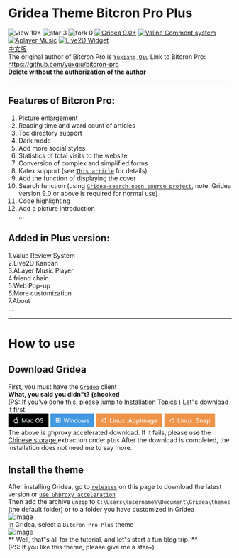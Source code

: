 ﻿# Gridea Theme Bitcron Pro Plus
![view 10+](https://img.shields.io/badge/view-10+-green.svg)
![star 3](https://img.shields.io/badge/star-3-yellowgreen.svg)
![fork 0](https://img.shields.io/badge/fork-0-grey.svg)
[![ Gridea 9.0+ ](https://img.shields.io/badge/Gridea-9.0+-yellow.svg)](https://gridea.dev "Gridea")
[![Valine Comment system](https://img.shields.io/badge/Valine-Comment%20system-blue.svg)](https://valine.js.org/ "Valine")
[![Aplayer Music](https://img.shields.io/badge/Aplayer-Music-lightyellow.svg)](https://aplayer.js.org/ "Aplayer")
[![Live2D Widget](https://img.shields.io/badge/Live2D-Widget-orange.svg)](https://github.com/stevenjoezhang/live2d-widget "Live2D-widget")
<br>
[中文版](./README.md)<br>
The original author of Bitcron Pro is [ `Yuxiang Qiu`](https://github.com/yuxqiu) Link to Bitcron Pro: <https://github.com/yuxqiu/bitcron-pro>
<br>
**Delete without the authorization of the author**
<br>
***
## Features of Bitcron Pro:
1. Picture enlargement<br>
2. Reading time and word count of articles<br>
3. Toc directory support<br>
4. Dark mode<br>
5. Add more social styles<br>
6. Statistics of total visits to the website<br>
7. Conversion of complex and simplified forms<br>
8. Katex support (see [`This article`](https://blog.blinkstar.cn/post/katex/) for details)<br>
9. Add the function of displaying the cover<br>
10. Search function (using [ `Gridea-search open source project`](https://github.com/tangkaichuan/gridea-search), note: Gridea version 9.0 or above is required for normal use)<br>
11. Code highlighting<br>
12. Add a picture introduction<br>
...
## Added in Plus version:
1.Value Review System<br>
2.Live2D Kanban<br>
3.ALayer Music Player<br>
4.friend chain<br>
5.Web Pop-up<br>
6.More customization<br>
7.About<br>
...
***
# How to use
## Download Gridea
First, you must have the [ `Gridea`](https://gridea.dev/) client<br>
 **What, you said you didn"t? (shocked** <br>
 (PS: If you've done this, please jump to [Installation Topics](./#install-the-theme) )
Let"s download it first.<br>
[<img src="./image/macOS.png" alt="macOS" width="18%">](https://ghproxy.com/https://github.com/getgridea/gridea/releases/download/v0.9.3/Gridea-0.9.3.dmg "Ghproxy acceleration is used")
[<img src="./image/Windows.png" alt="Windows" width="19.7%">](https://ghproxy.com/https://github.com/getgridea/gridea/releases/download/v0.9.3/Gridea.Setup.0.9.3.exe "Ghproxy acceleration is used")
[<img src="./image/Linux-AppImage.png" alt="Linux-AppImage" width="29.7%">](https://ghproxy.com/https://github.com/getgridea/gridea/releases/download/v0.9.3/Gridea-0.9.3.AppImage "Ghproxy acceleration is used")
[<img src="./image/Linux-Snap.png" alt="Linux-Snap" width="23%">](https://ghproxy.com/https://github.com/getgridea/gridea/releases/download/v0.9.3/gridea_0.9.3_amd64.snap "Ghproxy acceleration is used")
<br>
The above is ghproxy accelerated download. If it fails, please use the[ Chinese storage ](https://www.123pan.com/s/eNgKVv-drlm) extraction code: `plus` After the download is completed, the installation does not need me to say more.

## Install the theme
After installing Gridea, go to [ `releases`](https://github.com/Wu-jiyan/gridea-theme-bitcron-pro-plus/releases) on this page to download the latest version or [ `use Ghproxy acceleration`](https://ghproxy.com/https://github.com/Wu-jiyan/gridea-theme-bitcron-pro-plus/releases/)
<br>
Then add the archive `unzip` to `C:\Users\%username%\Document\Gridea\themes` (the default folder) or to a folder you have customized in Gridea<br>
![image](https://user-images.githubusercontent.com/107091865/197366234-bd63971a-65b6-40ab-8c4f-f5baea4f0b1b.png)
<br>
In Gridea, select a `Bitcron Pro Plus` theme<br>
![image](https://user-images.githubusercontent.com/107091865/197372719-e43e033b-f492-4ce2-92e2-ffc1bcc87a76.png)
<br>
** Well, that"s all for the tutorial, and let"s start a fun blog trip. **
<br>
(PS: If you like this theme, please give me a star~)
